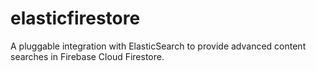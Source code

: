 # elasticfirestore
A pluggable integration with ElasticSearch to provide advanced content searches in Firebase Cloud Firestore.

